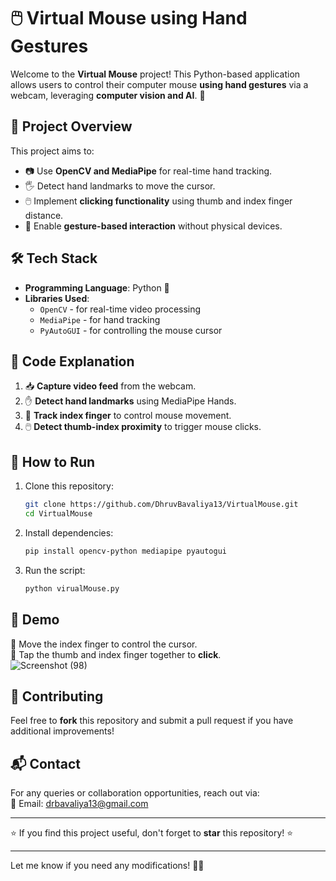 # 🖱️ Virtual Mouse using Hand Gestures  

Welcome to the **Virtual Mouse** project! This Python-based application allows users to control their computer mouse **using hand gestures** via a webcam, leveraging **computer vision and AI**. 🚀  

## 📌 Project Overview  

This project aims to:  

- 📷 Use **OpenCV and MediaPipe** for real-time hand tracking.  
- 🖐️ Detect hand landmarks to move the cursor.  
- 🖱️ Implement **clicking functionality** using thumb and index finger distance.  
- 🔄 Enable **gesture-based interaction** without physical devices.  

## 🛠️ Tech Stack  

- **Programming Language**: Python 🐍  
- **Libraries Used**:  
  - `OpenCV` - for real-time video processing  
  - `MediaPipe` - for hand tracking  
  - `PyAutoGUI` - for controlling the mouse cursor  

## 📜 Code Explanation  

1. 📥 **Capture video feed** from the webcam.  
2. ✋ **Detect hand landmarks** using MediaPipe Hands.  
3. 🎯 **Track index finger** to control mouse movement.  
4. 🖱️ **Detect thumb-index proximity** to trigger mouse clicks.  

## 🚀 How to Run  

1. Clone this repository:  
   ```sh
   git clone https://github.com/DhruvBavaliya13/VirtualMouse.git
   cd VirtualMouse
   ```  
2. Install dependencies:  
   ```sh
   pip install opencv-python mediapipe pyautogui  
   ```  
3. Run the script:  
   ```sh
   python virualMouse.py  
   ```  

## 📸 Demo  

🔹 Move the index finger to control the cursor.  
🔹 Tap the thumb and index finger together to **click**.  
![Screenshot (98)](https://github.com/user-attachments/assets/f49af1ed-47b4-471c-9cdb-653d62458b8c)


## 🤝 Contributing  

Feel free to **fork** this repository and submit a pull request if you have additional improvements!  

## 📬 Contact  

For any queries or collaboration opportunities, reach out via:  
📧 Email: [drbavaliya13@gmail.com](mailto:drbavaliya13@gmail.com)  

---

⭐ If you find this project useful, don't forget to **star** this repository! ⭐  

---

Let me know if you need any modifications! 🚀🔥
